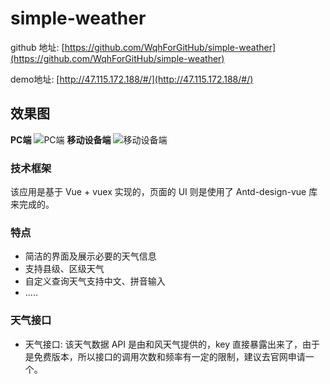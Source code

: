 
# simple-weather
github 地址: [https://github.com/WqhForGitHub/simple-weather](https://github.com/WqhForGitHub/simple-weather)

demo地址: [http://47.115.172.188/#/](http://47.115.172.188/#/)
## 效果图
**PC端**
![PC端](https://user-gold-cdn.xitu.io/2019/5/26/16af31cae2e7df70?w=959&h=910&f=png&s=55598)
**移动设备端**
![移动设备端](https://user-gold-cdn.xitu.io/2019/5/26/16af37ad2e2f243b?w=398&h=835&f=png&s=21082)
### 技术框架
该应用是基于 Vue + vuex 实现的，页面的 UI 则是使用了 Antd-design-vue 库来完成的。

### 特点
* 简洁的界面及展示必要的天气信息
* 支持县级、区级天气
* 自定义查询天气支持中文、拼音输入
* .....

### 天气接口
* 天气接口: 该天气数据 API 是由和风天气提供的，key 直接暴露出来了，由于是免费版本，所以接口的调用次数和频率有一定的限制，建议去官网申请一个。

